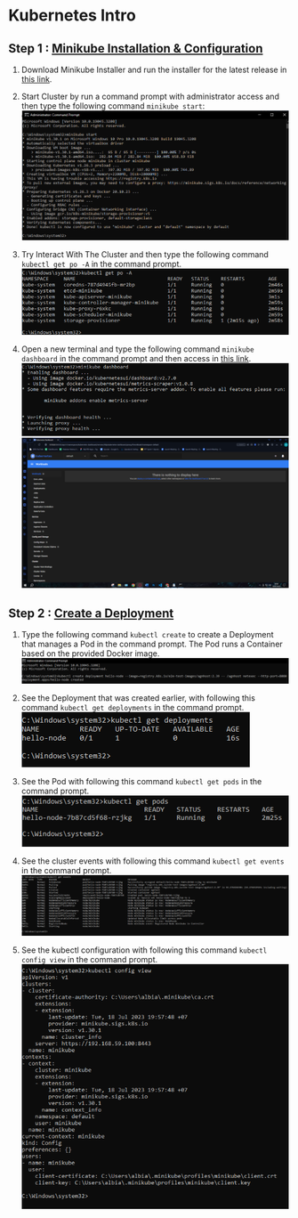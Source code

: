# Kubernetes Intro

## Step 1 : [Minikube Installation & Configuration](https://minikube.sigs.k8s.io/docs/start/)
1. Download Minikube Installer and run the installer for the latest release in [this link](https://storage.googleapis.com/minikube/releases/latest/minikube-installer.exe).<br>

2. Start Cluster by run a command prompt with administrator access and then type the following command ```minikube start```:<br>
![gb1](https://github.com/AnggitaAlbiantara/tekn-cloud-computing/blob/83c07e4af729039a36c6fc517e195fb7d63c4401/minggu-12/1.PNG)

3. Try Interact With The Cluster and then type the following command ```kubectl get po -A``` in the command prompt.<br>
![gb2](https://github.com/AnggitaAlbiantara/tekn-cloud-computing/blob/83c07e4af729039a36c6fc517e195fb7d63c4401/minggu-12/2.PNG)

4. Open a new terminal and type the following command ```minikube dashboard``` in the command prompt and then access in [this link](http://127.0.0.1:65355/api/v1/namespaces/kubernetes-dashboard/services/http:kubernetes-dashboard:/proxy/#/workloads?namespace=default).<br>
![gb3-1](https://github.com/AnggitaAlbiantara/tekn-cloud-computing/blob/4c1ec7c3f9011fa43bb4fafe03ddfd006a5feb58/minggu-12/3-1.PNG)
![gb3](https://github.com/AnggitaAlbiantara/tekn-cloud-computing/blob/83c07e4af729039a36c6fc517e195fb7d63c4401/minggu-12/3.PNG)

## Step 2 : [Create a Deployment](https://kubernetes.io/docs/tutorials/hello-minikube/)

1. Type the following command ```kubectl create``` to create a Deployment that manages a Pod in the command prompt. The Pod runs a Container based on the provided Docker image.<br>
![gb4](https://github.com/AnggitaAlbiantara/tekn-cloud-computing/blob/83c07e4af729039a36c6fc517e195fb7d63c4401/minggu-12/4.PNG)

2. See the Deployment that was created earlier, with following this command ```kubectl get deployments``` in the command prompt.<br>
![gb5](https://github.com/AnggitaAlbiantara/tekn-cloud-computing/blob/83c07e4af729039a36c6fc517e195fb7d63c4401/minggu-12/5.PNG)

3. See the Pod with following this command ```kubectl get pods``` in the command prompt.<br>
![gb6](https://github.com/AnggitaAlbiantara/tekn-cloud-computing/blob/83c07e4af729039a36c6fc517e195fb7d63c4401/minggu-12/6.PNG)

4. See the cluster events with following this command ```kubectl get events``` in the command prompt.<br>
![gb7](https://github.com/AnggitaAlbiantara/tekn-cloud-computing/blob/83c07e4af729039a36c6fc517e195fb7d63c4401/minggu-12/7.PNG)

5. See the kubectl configuration with following this command ```kubectl config view``` in the command prompt.<br>
![gb8](https://github.com/AnggitaAlbiantara/tekn-cloud-computing/blob/83c07e4af729039a36c6fc517e195fb7d63c4401/minggu-12/8.PNG)
